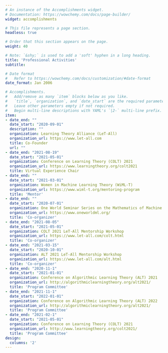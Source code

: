 ```yaml
---
# An instance of the Accomplishments widget.
# Documentation: https://wowchemy.com/docs/page-builder/
widget: accomplishments

# This file represents a page section.
headless: true

# Order that this section appears on the page.
weight: 40

# Note: `&shy;` is used to add a 'soft' hyphen in a long heading.
title: 'Professional Activities'
subtitle:

# Date format
#   Refer to https://wowchemy.com/docs/customization/#date-format
date_format: Jan 2006

# Accomplishments.
#   Add/remove as many `item` blocks below as you like.
#   `title`, `organization`, and `date_start` are the required parameters.
#   Leave other parameters empty if not required.
#   Begin multi-line descriptions with YAML's `|2-` multi-line prefix.
item:
- date_end: ""
  date_start: "2020-09-01"
  description: ""
  organization: Learning Theory Alliance (LeT-All)
  organization_url: https://www.let-all.com
  title: Co-Founder
  url: ""
- date_end: "2021-08-19"
  date_start: "2021-05-01"
  organization: Conference on Learning Theory (COLT) 2021
  organization_url: https://www.learningtheory.org/colt2021
  title: Virtual Experience Chair
- date_end: ""
  date_start: "2021-03-01"
  organization: Women in Machine Learning Theory (WiML-T)
  organization_url: https://www.wiml-t.org/mentoring-program
  title: 'Mentor'
- date_end: ""
  date_start: "2020-07-01"
  organization: One World Seminar Series on the Mathematics of Machine Learning
  organization_url: https://www.oneworldml.org/
  title: 'Co-organizer'
- date_end: "2021-08-05"
  date_start: "2021-05-01"
  organization: COLT 2021 LeT-All Mentorship Workshop
  organization_url: https://www.let-all.com/colt.html
  title: 'Co-organizer'
- date_end: "2021-03-15"
  date_start: "2020-10-01"
  organization: ALT 2021 LeT-All Mentorship Workshop
  organization_url: https://www.let-all.com/alt.html
  title: 'Co-organizer'
- date_end: "2020-11-1"
  date_start: "2021-01-01"
  organization: Conference on Algorithmic Learning Theory (ALT) 2021 
  organization_url: http://algorithmiclearningtheory.org/alt2021/
  title: 'Program Committee'
- date_end: "2021-11-1"
  date_start: "2022-01-01"
  organization: Conference on Algorithmic Learning Theory (ALT) 2022 
  organization_url: http://algorithmiclearningtheory.org/alt2021/
  title: 'Program Committee'
- date_end: "2021-02-1"
  date_start: "2021-05-01"
  organization: Conference on Learning Theory (COLT) 2021
  organization_url: http://www.learningtheory.org/colt2021/
  title: 'Program Committee'
design:
  columns: '2' 
---
```

